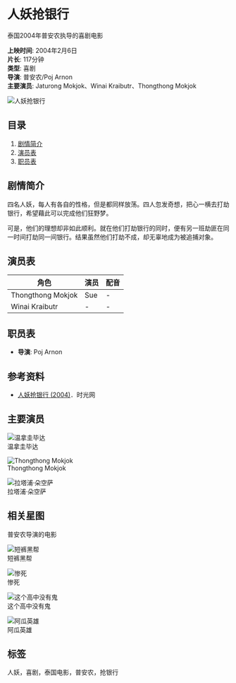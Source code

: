 # 人妖抢银行

泰国2004年普安农执导的喜剧电影

**上映时间**: 2004年2月6日  
**片长**: 117分钟  
**类型**: 喜剧  
**导演**: 普安农/Poj Arnon  
**主要演员**: Jaturong Mokjok、Winai Kraibutr、Thongthong Mokjok  

![人妖抢银行](https://bkimg.cdn.bcebos.com/pic/023b5bb5c9ea15ce36d381625d582df33a87e950141d?x-bce-process=image/resize,m_lfit,w_536,limit_1/quality,Q_70)

## 目录

1. [剧情简介](#剧情简介)
2. [演员表](#演员表)
3. [职员表](#职员表)

## 剧情简介

四名人妖，每人有各自的性格，但是都同样放荡。四人忽发奇想，把心一横去打劫银行，希望藉此可以完成他们狂野梦。

可是，他们的理想却非如此顺利。就在他们打劫银行的同时，便有另一班劫匪在同一时间打劫同一间银行。结果虽然他们打劫不成，却无辜地成为被追捕对象。

## 演员表

| 角色   | 演员               | 配音 |
| ------ | ------------------ | ---- |
| Thongthong Mokjok | Sue               | -    |
| Winai Kraibutr | -                 | -    |

## 职员表

- **导演**: Poj Arnon

## 参考资料
- [人妖抢银行 (2004)](https://www.douban.com/subject/1851356/)．时光网

## 主要演员

![温拿圭毕达](https://bkimg.cdn.bcebos.com/pic/d788d43f8794a4c27d1edfa9a5bb0cd5ad6edcc493a8?x-bce-process=image/format,f_auto/resize,m_fill,limit_1,w_160,h_160,align_0)  
温拿圭毕达

![Thongthong Mokjok](https://bkimg.cdn.bcebos.com/pic/faedab64034f78f02435b54870310a55b3191c4a?x-bce-process=image/format,f_auto/resize,m_fill,limit_1,w_160,h_160,align_0)  
Thongthong Mokjok

![拉塔浦·朵空萨](https://bkimg.cdn.bcebos.com/smart/c9fcc3cec3fdfc039245ed14ac699094a4c27d1e885b-bkimg-process,v_1,rw_1,rh_1,maxl_216,pad_1,color_ffffff?x-bce-process=image/format,f_auto)  
拉塔浦·朵空萨

## 相关星图

普安农导演的电影

![短裤黑帮](https://bkimg.cdn.bcebos.com/smart/cdbf6c81800a19d8e42fe10d37fa828ba61e468d-bkimg-process,v_1,rw_1,rh_1,maxl_216,pad_1,color_ffffff?x-bce-process=image/format,f_auto)  
短裤黑帮

![惨死](https://bkimg.cdn.bcebos.com/smart/9e3df8dcd100baa1cd11dfdbb959ae12c8fcc3ce8033-bkimg-process,v_1,rw_1,rh_1,maxl_216,pad_1,color_ffffff?x-bce-process=image/format,f_auto)  
惨死

![这个高中没有鬼](https://bkimg.cdn.bcebos.com/smart/023b5bb5c9ea15ce36d381625d582df33a87e950141d-bkimg-process,v_1,rw_1,rh_1,maxl_216,pad_1,color_ffffff?x-bce-process=image/format,f_auto)  
这个高中没有鬼

![阿瓜英雄](https://bkimg.cdn.bcebos.com/smart/d009b3de9c82d158ccbff1d672400ed8bc3eb135e40b-bkimg-process,v_1,rw_1,rh_1,maxl_216,pad_1,color_ffffff?x-bce-process=image/format,f_auto)  
阿瓜英雄

## 标签
人妖，喜剧，泰国电影，普安农，抢银行